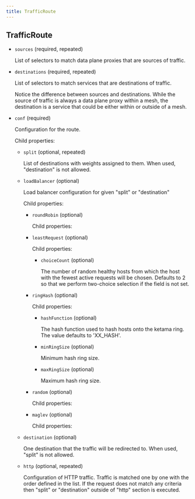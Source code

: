 ```yaml
---
title: TrafficRoute
---
```

## TrafficRoute

- `sources` (required, repeated)

    List of selectors to match data plane proxies that are sources of traffic.

- `destinations` (required, repeated)

    List of selectors to match services that are destinations of traffic.
    
    Notice the difference between sources and destinations.
    While the source of traffic is always a data plane proxy within a mesh,
    the destination is a service that could be either within or outside
    of a mesh.

- `conf` (required)

    Configuration for the route.

    Child properties:    
    
    - `split` (optional, repeated)
    
        List of destinations with weights assigned to them.
        When used, "destination" is not allowed.    
    
    - `loadBalancer` (optional)
    
        Load balancer configuration for given "split" or "destination"
    
        Child properties:    
        
        - `roundRobin` (optional)
        
            Child properties:    
        
        - `leastRequest` (optional)
        
            Child properties:    
            
            - `choiceCount` (optional)
            
                The number of random healthy hosts from which the host with the fewest
                active requests will be chosen. Defaults to 2 so that we perform
                two-choice selection if the field is not set.    
        
        - `ringHash` (optional)
        
            Child properties:    
            
            - `hashFunction` (optional)
            
                The hash function used to hash hosts onto the ketama ring. The value
                defaults to 'XX_HASH'.    
            
            - `minRingSize` (optional)
            
                Minimum hash ring size.    
            
            - `maxRingSize` (optional)
            
                Maximum hash ring size.    
        
        - `random` (optional)
        
            Child properties:    
        
        - `maglev` (optional)
        
            Child properties:    
    
    - `destination` (optional)
    
        One destination that the traffic will be redirected to.
        When used, "split" is not allowed.    
    
    - `http` (optional, repeated)
    
        Configuration of HTTP traffic. Traffic is matched one by one with the
        order defined in the list. If the request does not match any criteria
        then "split" or "destination" outside of "http" section is executed.

